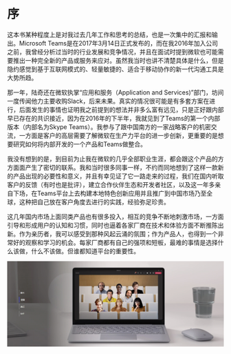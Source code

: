 # 序

这本书某种程度上是对我过去几年工作和思考的总结，也是一次集中的汇报和输出。Microsoft Teams是在2017年3月14日正式发布的，而在我2016年加入公司之前，我曾经分析过当时的行业发展和竞争情况，并且在面试时提到微软也可能需要推出一种完全新的产品或服务来应对。虽然我当时也讲不清楚具体是什么，但是隐约感觉到基于互联网模式的、轻量敏捷的、适合于移动协作的新一代沟通工具是大势所趋。

那一年，陆奇还在微软执掌“应用和服务（Application and Services\)”部门，坊间一度传闻他力主要收购Slack，后来未果。真实的情况很可能是有多套方案在进行，后面发生的事情也证明我之前提到的想法并非多么富有远见，只是正好跟内部早已存在的共识接近，因为在2016年的下半年，我就见到了Teams的第一个内部版本（内部名为Skype Teams）。我参与了跟中国南方的一家战略客户的机密交流，一方面是客户的高层需要了解微软在生产力平台的进一步创新，更重要的是想要研究如何将内部开发的一个产品和Teams做整合。

我没有想到的是，到目前为止我在微软的几乎全部职业生涯，都会跟这个产品的方方面面产生了密切的联系。我和当时很多同事一样，不约而同地想到了这样一款新的产品出现的必要性和意义，并且有幸见证了它一路走来的过程，我们在国内听取客户的反馈（有时也是批评），建立合作伙伴生态和开发者社区，以及这一年多亲自下场，在Teams平台上去构建本地特色创新应用并且推广到中国市场乃至全球，这种把自己放在客户角度去进行的实践，经验弥足珍贵。

这几年国内市场上面同类产品也有很多投入，相互的竞争不断地刺激市场，一方面引导和形成用户的认知和习惯，同时也逼着各家厂商在技术和体验方面不断推陈出新。作为亲历者，我可以感受到那种风起云涌的氛围；作为产品人，也得到一个非常好的观察和学习的机会。每家厂商都有自己的强项和短板，最难的事情是选择什么该做，什么不该做。但谁都知道平台的重要性。

![](../.gitbook/assets/image.png)





